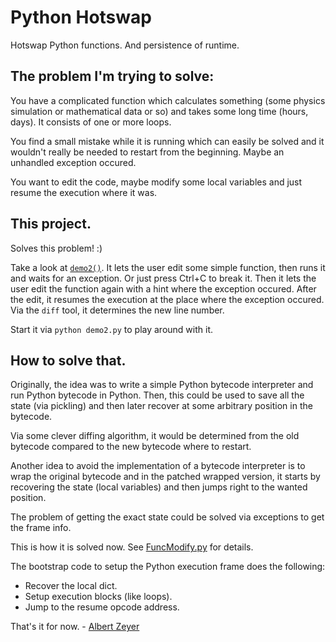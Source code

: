 # Python Hotswap

Hotswap Python functions. And persistence of runtime.

## The problem I'm trying to solve:

You have a complicated function which calculates something (some physics simulation or mathematical data or so) and takes some long time (hours, days). It consists of one or more loops.

You find a small mistake while it is running which can easily be solved and it wouldn't really be needed to restart from the beginning. Maybe an unhandled exception occured.

You want to edit the code, maybe modify some local variables and just resume the execution where it was.

## This project.

Solves this problem! :)

Take a look at [`demo2()`](https://github.com/albertz/PythonHotswap/blob/master/demo2.py). It lets the user edit some simple function, then runs it and waits for an exception. Or just press Ctrl+C to break it. Then it lets the user edit the function again with a hint where the exception occured. After the edit, it resumes the execution at the place where the exception occured. Via the `diff` tool, it determines the new line number.

Start it via `python demo2.py` to play around with it.

## How to solve that.

Originally, the idea was to write a simple Python bytecode interpreter and run Python bytecode in Python. Then, this could be used to save all the state (via pickling) and then later recover at some arbitrary position in the bytecode.

Via some clever diffing algorithm, it would be determined from the old bytecode compared to the new bytecode where to restart.

Another idea to avoid the implementation of a bytecode interpreter is to wrap the original bytecode and in the patched wrapped version, it starts by recovering the state (local variables) and then jumps right to the wanted position.

The problem of getting the exact state could be solved via exceptions to get the frame info.

This is how it is solved now. See [FuncModify.py](https://github.com/albertz/PythonHotswap/blob/master/FuncModify.py) for details.

The bootstrap code to setup the Python execution frame does the following:

- Recover the local dict.
- Setup execution blocks (like loops).
- Jump to the resume opcode address.

That's it for now. - [Albert Zeyer](mailto:albzey@gmail.com)
